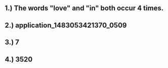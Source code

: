 ## 1.) The words "love" and "in" both occur 4 times.
## 2.) application_1483053421370_0509
## 3.) 7
## 4.) 3520 
